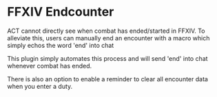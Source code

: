 # FFXIV Endcounter

ACT cannot directly see when combat has ended/started in FFXIV. To alleviate this, users can manually end an encounter with a macro which simply echos the word 'end' into chat

This plugin simply automates this process and will send 'end' into chat whenever combat has ended.

There is also an option to enable a reminder to clear all encounter data when you enter a duty.